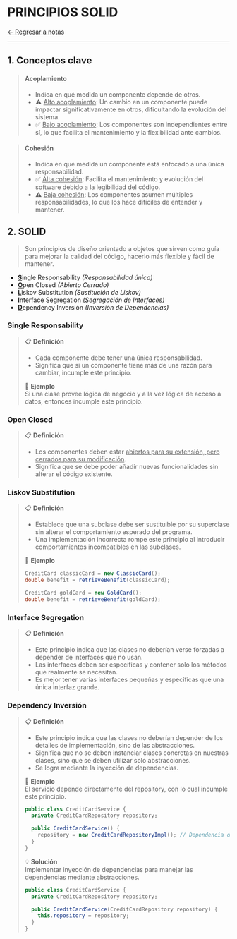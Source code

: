 # PRINCIPIOS SOLID

[← Regresar a notas](../../README.md) <br>

---

## 1. Conceptos clave

> #### Acoplamiento
> - Indica en qué medida un componente depende de otros.
> - ⚠️ <u>Alto acoplamiento</u>: Un cambio en un componente puede impactar significativamente en otros, dificultando la evolución del sistema.
> - ✅ <u>Bajo acoplamiento</u>: Los componentes son independientes entre sí, lo que facilita el mantenimiento y la flexibilidad ante cambios.

> #### Cohesión
> - Indica en qué medida un componente está enfocado a una única responsabilidad.
> - ✅ <u>Alta cohesión</u>: Facilita el mantenimiento y evolución del software debido a la legibilidad del código.
> - ⚠️  ️<u>Baja cohesión</u>: Los componentes asumen múltiples responsabilidades, lo que los hace difíciles de entender y mantener.

## 2. SOLID
> Son principios de diseño orientado a objetos que sirven como guía para mejorar la calidad del código, hacerlo más flexible y fácil de mantener.

- <u>**S**</u>ingle Responsability *(Responsabilidad única)*
- <u>**O**</u>pen Closed *(Abierto Cerrado)*
- <u>**L**</u>iskov Substitution *(Sustitución de Liskov)*
- <u>**I**</u>nterface Segregation *(Segregación de Interfaces)*
- <u>**D**</u>ependency Inversión *(Inversión de Dependencias)*

### Single Responsability
> 📋 **Definición** <br>
> - Cada componente debe tener una única responsabilidad.
> - Significa que si un componente tiene más de una razón para cambiar, incumple este principio.
>
> 📌 **Ejemplo** <br>
> Si una clase provee lógica de negocio y a la vez lógica de acceso a datos, entonces incumple este principio.

### Open Closed
> 📋 **Definición** <br>
> - Los componentes deben estar <u>abiertos para su extensión, pero cerrados para su modificación</u>.
> - Significa que se debe poder añadir nuevas funcionalidades sin alterar el código existente.

### Liskov Substitution
> 📋 **Definición** <br>
> - Establece que una subclase debe ser sustituible por su superclase sin alterar el comportamiento esperado del programa.
> - Una implementación incorrecta rompe este principio al introducir comportamientos incompatibles en las subclases.
>
> 📌 **Ejemplo** <br>
>```java
> CreditCard classicCard = new ClassicCard();
> double benefit = retrieveBenefit(classicCard);
>
> CreditCard goldCard = new GoldCard();
> double benefit = retrieveBenefit(goldCard);
>````

### Interface Segregation
> 📋 **Definición** <br>
> - Este principio indica que las clases no deberían verse forzadas a depender de interfaces que no usan.
> - Las interfaces deben ser específicas y contener solo los métodos que realmente se necesitan.
> - Es mejor tener varias interfaces pequeñas y específicas que una única interfaz grande.

### Dependency Inversión
> 📋 **Definición** <br>
> - Este principio indica que las clases no deberían depender de los detalles de implementación, sino de las abstracciones. 
> - Significa que no se deben instanciar clases concretas en nuestras clases, sino que se deben utilizar solo abstracciones.
> - Se logra mediante la inyección de dependencias.
>
> 📌 **Ejemplo** <br>
> El servicio depende directamente del repository, con lo cual incumple este principio.
> ```java
> public class CreditCardService {
>   private CreditCardRepository repository;
> 
>   public CreditCardService() {
>     repository = new CreditCardRepositoryImpl(); // Dependencia directa
>   }
> }
> ```
>
> 💡 **Solución** <br>
> Implementar inyección de dependencias para manejar las dependencias mediante abstracciones.
> ```java
> public class CreditCardService {
>   private CreditCardRepository repository;
> 
>   public CreditCardService(CreditCardRepository repository) {
>     this.repository = repository;
>   }
> }
> ```
